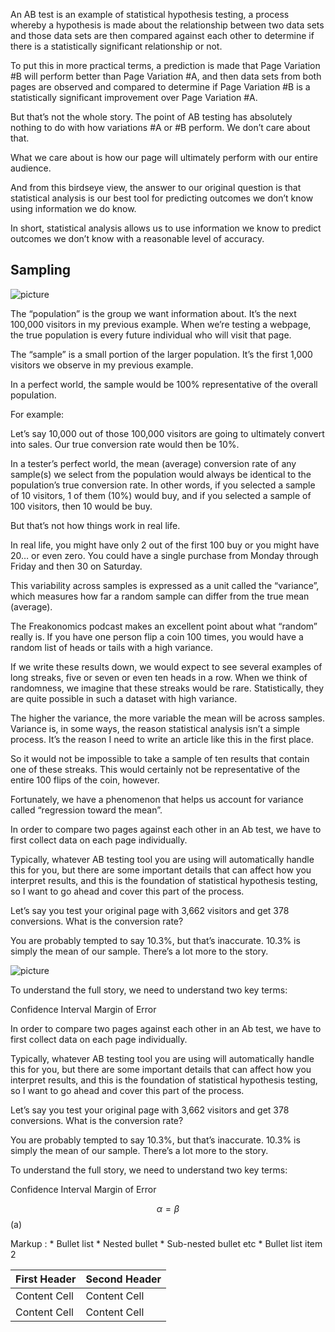 
An AB test is an example of statistical hypothesis testing, a process whereby a hypothesis is made about the relationship between two data sets and those data sets are then compared against each other to determine if there is a statistically significant relationship or not.

To put this in more practical terms, a prediction is made that Page Variation #B will perform better than Page Variation #A, and then data sets from both pages are observed and compared to determine if Page Variation #B is a statistically significant improvement over Page Variation #A.

But that’s not the whole story. The point of AB testing has absolutely nothing to do with how variations #A or #B perform. We don’t care about that.

What we care about is how our page will ultimately perform with our entire audience.

And from this birdseye view, the answer to our original question is that statistical analysis is our best tool for predicting outcomes we don’t know using information we do know.

In short, statistical analysis allows us to use information we know to predict outcomes we don’t know with a reasonable level of accuracy.


## Sampling

![picture](https://conversionsciences.com/wp-content/uploads/pasted-image-0-2.png)


The “population” is the group we want information about. It’s the next 100,000 visitors in my previous example. When we’re testing a webpage, the true population is every future individual who will visit that page.

The “sample” is a small portion of the larger population. It’s the first 1,000 visitors we observe in my previous example.

In a perfect world, the sample would be 100% representative of the overall population.

For example:

Let’s say 10,000 out of those 100,000 visitors are going to ultimately convert into sales. Our true conversion rate would then be 10%.

In a tester’s perfect world, the mean (average) conversion rate of any sample(s) we select from the population would always be identical to the population’s true conversion rate. In other words, if you selected a sample of 10 visitors, 1 of them (10%) would buy, and if you selected a sample of 100 visitors, then 10 would be buy.

But that’s not how things work in real life.

In real life, you might have only 2 out of the first 100 buy or you might have 20… or even zero. You could have a single purchase from Monday through Friday and then 30 on Saturday.

This variability across samples is expressed as a unit called the “variance”, which measures how far a random sample can differ from the true mean (average).

The Freakonomics podcast makes an excellent point about what “random” really is. If you have one person flip a coin 100 times, you would have a random list of heads or tails with a high variance.

If we write these results down, we would expect to see several examples of long streaks, five or seven or even ten heads in a row. When we think of randomness, we imagine that these streaks would be rare. Statistically, they are quite possible in such a dataset with high variance.

The higher the variance, the more variable the mean will be across samples. Variance is, in some ways, the reason statistical analysis isn’t a simple process. It’s the reason I need to write an article like this in the first place.

So it would not be impossible to take a sample of ten results that contain one of these streaks. This would certainly not be representative of the entire 100 flips of the coin, however.

Fortunately, we have a phenomenon that helps us account for variance called “regression toward the mean”.


In order to compare two pages against each other in an Ab test, we have to first collect data on each page individually.

Typically, whatever AB testing tool you are using will automatically handle this for you, but there are some important details that can affect how you interpret results, and this is the foundation of statistical hypothesis testing, so I want to go ahead and cover this part of the process.

Let’s say you test your original page with 3,662 visitors and get 378 conversions. What is the conversion rate?

You are probably tempted to say 10.3%, but that’s inaccurate. 10.3% is simply the mean of our sample. There’s a lot more to the story.

![picture](https://www.che.utah.edu/~tony/img/CI_CL/CICL_in_meas.gif)


To understand the full story, we need to understand two key terms:

Confidence Interval
Margin of Error


In order to compare two pages against each other in an Ab test, we have to first collect data on each page individually.

Typically, whatever AB testing tool you are using will automatically handle this for you, but there are some important details that can affect how you interpret results, and this is the foundation of statistical hypothesis testing, so I want to go ahead and cover this part of the process.

Let’s say you test your original page with 3,662 visitors and get 378 conversions. What is the conversion rate?

You are probably tempted to say 10.3%, but that’s inaccurate. 10.3% is simply the mean of our sample. There’s a lot more to the story.

To understand the full story, we need to understand two key terms:

Confidence Interval
Margin of Error



$$ \alpha = \beta $$        (a)








Markup : * Bullet list
              * Nested bullet
                  * Sub-nested bullet etc
          * Bullet list item 2







First Header  | Second Header
------------- | -------------
Content Cell  | Content Cell
Content Cell  | Content Cell
